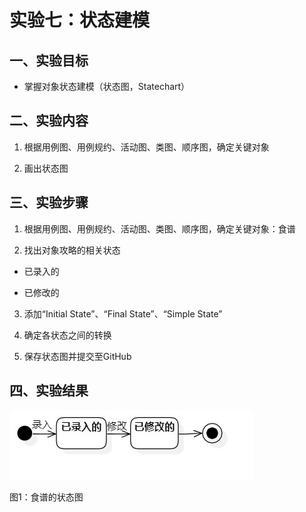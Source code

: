 # 实验七：状态建模

## 一、实验目标

- 掌握对象状态建模（状态图，Statechart）

## 二、实验内容

1. 根据用例图、用例规约、活动图、类图、顺序图，确定关键对象

2. 画出状态图

## 三、实验步骤

1. 根据用例图、用例规约、活动图、类图、顺序图，确定关键对象：食谱

2. 找出对象攻略的相关状态

- 已录入的

- 已修改的

3. 添加“Initial State”、“Final State”、“Simple State”

4. 确定各状态之间的转换

5. 保存状态图并提交至GitHub

## 四、实验结果


![食谱的状态图](./lab07_食谱状态图.jpg)

图1：食谱的状态图